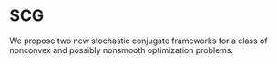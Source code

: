 # SCG
We propose two new stochastic conjugate frameworks for a class of nonconvex and possibly nonsmooth optimization problems.
